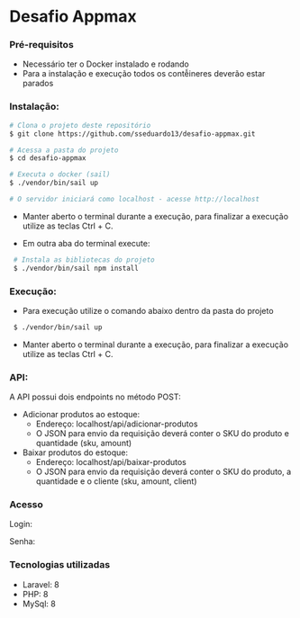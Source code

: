 # Desafio Appmax

### Pré-requisitos
- Necessário ter o Docker instalado e rodando
- Para a instalação e execução todos os contễineres deverão estar parados

### Instalação:
```bash
# Clona o projeto deste repositório
$ git clone https://github.com/sseduardo13/desafio-appmax.git

# Acessa a pasta do projeto
$ cd desafio-appmax

# Executa o docker (sail)
$ ./vendor/bin/sail up

# O servidor iniciará como localhost - acesse http://localhost
```
- Manter aberto o terminal durante a execução, para finalizar a execução utilize as teclas Ctrl + C.

- Em outra aba do terminal execute:
```bash
 # Instala as bibliotecas do projeto
 $ ./vendor/bin/sail npm install
 ```

### Execução:
- Para execução utilize o comando abaixo dentro da pasta do projeto
```bash
 $ ./vendor/bin/sail up
 ```
- Manter aberto o terminal durante a execução, para finalizar a execução utilize as teclas Ctrl + C.
### API:
A API possui dois endpoints no método POST:
- Adicionar produtos ao estoque: 
  - Endereço: localhost/api/adicionar-produtos 
  - O JSON para envio da requisição deverá conter o SKU do produto e quantidade (sku, amount)
- Baixar produtos do estoque:
  - Endereço: localhost/api/baixar-produtos
  - O JSON para envio da requisição deverá conter o SKU do produto, a quantidade e o cliente (sku, amount, client)
### Acesso
<p>Login: </p>
<p>Senha: </p>

### Tecnologias utilizadas
- Laravel: 8
- PHP: 8
- MySql: 8